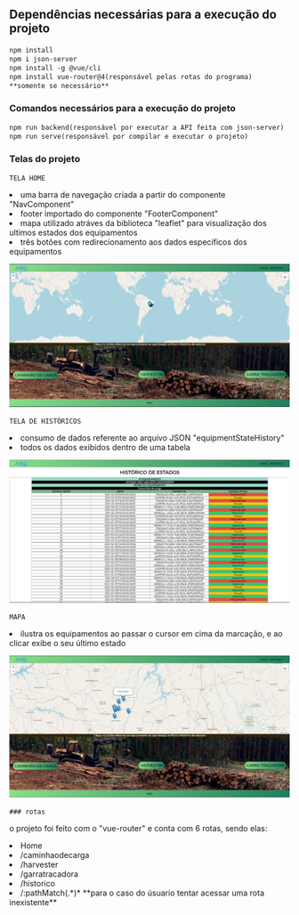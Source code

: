
## Dependências necessárias para a execução do projeto
```
npm install
npm i json-server
npm install -g @vue/cli
npm install vue-router@4(responsável pelas rotas do programa) **somente se necessário**
```

### Comandos necessários para a execução do projeto
```
npm run backend(responsável por executar a API feita com json-server)
npm run serve(responsável por compilar e executar o projeto)
```
### Telas do projeto
```
TELA HOME
```
<li>uma barra de navegação criada a partir do componente "NavComponent" </li>
<li>footer importado do componente "FooterComponent" </li>
<li>mapa utilizado atráves da biblioteca "leaflet" para visualização dos ultimos estados dos equipamentos </li>
<li>três botões com redirecionamento aos dados específicos dos equipamentos </li>

![](img/HomeView.png)

```
TELA DE HISTÓRICOS
```
<li>consumo de dados referente ao arquivo JSON "equipmentStateHistory" </li>
<li>todos os dados exibidos dentro de uma tabela </li>


![](img/HistoricoView.png)

```
MAPA

```
<li>ilustra os equipamentos ao passar o cursor em cima da marcação, e ao clicar exibe o seu último estado </li>

![](img/MapView.png)

```
### rotas
```
o projeto foi feito com o "vue-router" e conta com 6 rotas, sendo elas: 
<li>Home</li>
<li>/caminhaodecarga </li>
<li>/harvester </li>
<li>/garratracadora </li>
<li>/historico </li>
<li>/:pathMatch(.*)* **para o caso do úsuario tentar acessar uma rota inexistente**</li> 

